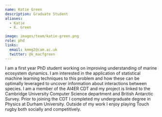 ```yaml
---
name: Katie Green
description: Graduate Student
aliases:
  - Katie
  - K. Green

image: images/team/katie-green.png
role: phd
links:
  email: kmmg2@cam.ac.uk
  twitter: @k_macfgreen
---
```



I am a first year PhD student working on improving understanding of marine ecosystem dynamics. 
I am interested in the application of statistical machine learning techniques to this problem and how 
these can be optimally leveraged to uncover information about interactions between species. 
I am a member of the AI4ER CDT and my project is linked to the Cambridge University Computer Science 
department and British Antarctic Survey. Prior to joining the CDT I completed my undergraduate degree in Physics at Durham University. 
Outside of my work I enjoy playing Touch rugby both socially and competitively.
